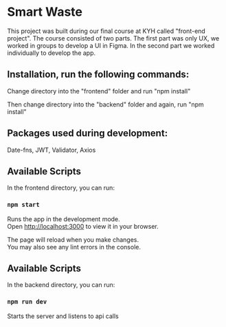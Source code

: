 # Smart Waste
This project was built during our final course at KYH called "front-end project". The course consisted of two parts. The first part was only UX,  we worked in groups to develop a UI in Figma. In the second part we worked individually to develop the app.

## Installation, run the following commands:

Change directory into the "frontend" folder and run "npm install"

Then change directory into the "backend" folder and again, run "npm install"


## Packages used during development:
Date-fns, JWT, Validator, Axios

## Available Scripts

In the frontend directory, you can run:

### `npm start`

Runs the app in the development mode.\
Open [http://localhost:3000](http://localhost:3000) to view it in your browser.

The page will reload when you make changes.\
You may also see any lint errors in the console.

## Available Scripts

In the backend directory, you can run:

### `npm run dev`

Starts the server and listens to api calls
